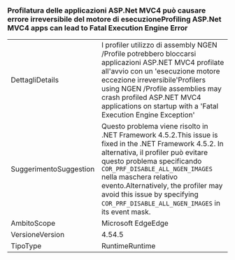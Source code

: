 ### <a name="profiling-aspnet-mvc4-apps-can-lead-to-fatal-execution-engine-error"></a><span data-ttu-id="450b6-101">Profilatura delle applicazioni ASP.Net MVC4 può causare errore irreversibile del motore di esecuzione</span><span class="sxs-lookup"><span data-stu-id="450b6-101">Profiling ASP.Net MVC4 apps can lead to Fatal Execution Engine Error</span></span>

|   |   |
|---|---|
|<span data-ttu-id="450b6-102">Dettagli</span><span class="sxs-lookup"><span data-stu-id="450b6-102">Details</span></span>|<span data-ttu-id="450b6-103">I profiler utilizzo di assembly NGEN /Profile potrebbero bloccarsi applicazioni ASP.NET MVC4 profilate all'avvio con un 'esecuzione motore eccezione irreversibile'</span><span class="sxs-lookup"><span data-stu-id="450b6-103">Profilers using NGEN /Profile assemblies may crash profiled ASP.NET MVC4 applications on startup with a 'Fatal Execution Engine Exception'</span></span>|
|<span data-ttu-id="450b6-104">Suggerimento</span><span class="sxs-lookup"><span data-stu-id="450b6-104">Suggestion</span></span>|<span data-ttu-id="450b6-105">Questo problema viene risolto in .NET Framework 4.5.2.</span><span class="sxs-lookup"><span data-stu-id="450b6-105">This issue is fixed in the .NET Framework 4.5.2.</span></span> <span data-ttu-id="450b6-106">In alternativa, il profiler può evitare questo problema specificando <code>COR_PRF_DISABLE_ALL_NGEN_IMAGES</code> nella maschera relativo evento.</span><span class="sxs-lookup"><span data-stu-id="450b6-106">Alternatively, the profiler may avoid this issue by specifying <code>COR_PRF_DISABLE_ALL_NGEN_IMAGES</code> in its event mask.</span></span>|
|<span data-ttu-id="450b6-107">Ambito</span><span class="sxs-lookup"><span data-stu-id="450b6-107">Scope</span></span>|<span data-ttu-id="450b6-108">Microsoft Edge</span><span class="sxs-lookup"><span data-stu-id="450b6-108">Edge</span></span>|
|<span data-ttu-id="450b6-109">Versione</span><span class="sxs-lookup"><span data-stu-id="450b6-109">Version</span></span>|<span data-ttu-id="450b6-110">4.5</span><span class="sxs-lookup"><span data-stu-id="450b6-110">4.5</span></span>|
|<span data-ttu-id="450b6-111">Tipo</span><span class="sxs-lookup"><span data-stu-id="450b6-111">Type</span></span>|<span data-ttu-id="450b6-112">Runtime</span><span class="sxs-lookup"><span data-stu-id="450b6-112">Runtime</span></span>|

